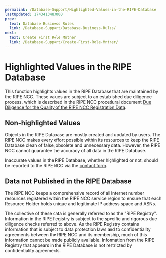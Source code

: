 ```yaml
---
permalink: /Database-Support/Highlighted-Values-in-the-RIPE-Database
lastUpdated: 1743413483000
prev:
  text: Database Business Rules
  link: /Database-Support/Database-Business-Rules/
next:
  text: Create First Role Mntner
  link: /Database-Support/Create-First-Role-Mntner/
---
```


# Highlighted Values in the RIPE Database

This function highlights values in the RIPE Database that are maintained by the RIPE NCC. These values are subject to an established due diligence process, which is described in the RIPE NCC procedural document [Due Diligence for the Quality of the RIPE NCC Registration Data](https://www.ripe.net/publications/docs/ripe-770).


## Non-highlighted Values

Objects in the RIPE Database are mostly created and updated by users. The RIPE NCC makes every effort possible within its resources to keep the RIPE Database clean of false, obsolete and unnecessary data. However, the RIPE NCC cannot guarantee the accuracy of all data in the RIPE Database.

Inaccurate values in the RIPE Database, whether highlighted or not, should be reported to the RIPE NCC via the [contact form](https://www.ripe.net/contact-form/).


## Data not Published in the RIPE Database

The RIPE NCC keeps a comprehensive record of all Internet number resources registered within the RIPE NCC service region to ensure that each Resource Holder holds unique and legitimate IP address space and ASNs.

The collective of these data is generally referred to as the "RIPE Registry". Information in the RIPE Registry is subject to the specific and rigorous due diligence checks referred to above. As the RIPE Registry contains information that is subject to data protection laws and to confidentiality agreements between the RIPE NCC and its membership, much of this information cannot be made publicly available. Information from the RIPE Registry that appears in the RIPE Database is not restricted by confidentiality agreements.
